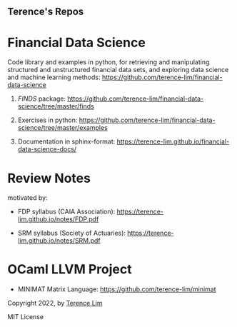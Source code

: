 ## Terence's Repos

# Financial Data Science

Code library and examples in python, for retrieving and manipulating structured and unstructured financial data sets, and exploring data science and machine learning methods: <https://github.com/terence-lim/financial-data-science>

1. *FINDS* package: <https://github.com/terence-lim/financial-data-science/tree/master/finds>

2. Exercises in python: <https://github.com/terence-lim/financial-data-science/tree/master/examples>

3. Documentation in sphinx-format: <https://terence-lim.github.io/financial-data-science-docs/>



# Review Notes

motivated by:

- FDP syllabus (CAIA Association): <https://terence-lim.github.io/notes/FDP.pdf>

- SRM syllabus (Society of Actuaries): <https://terence-lim.github.io/notes/SRM.pdf>


# OCaml LLVM Project

- MINIMAT Matrix Language: <https://github.com/terence-lim/minimat>


Copyright 2022, by [Terence Lim](https://www.linkedin.com/in/terencelim)

MIT License
